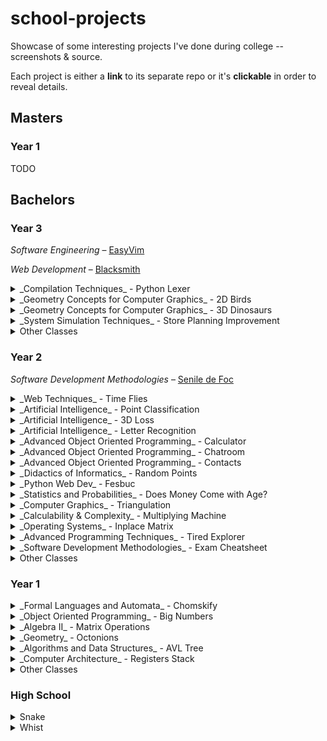 # school-projects

Showcase of some interesting projects I've done during college -- screenshots & source.

Each project is either a **link** to its separate repo or it's **clickable** in order to reveal details.

## Masters
### Year 1
TODO

## Bachelors
### Year 3
  _Software Engineering_ – [EasyVim](https://github.com/stefan1niculae/easyVim)

  _Web Development_ – [Blacksmith](https://github.com/stefan1niculae/blacksmith)

  <details><summary>_Compilation Techniques_ - Python Lexer</summary>
  `Python` Syntactical lexer for Python, from scratch.
  ![PyLex](6 Python Lexer/screenshot.png)
  Automaton diagram ([full-size](https://raw.githubusercontent.com/stefan1niculae/school-projects/master/Python%20Lexer/DFA%20diagram.png)):
  ![DFA](6 Python Lexer/DFA diagram.png)
  </details>
  <details><summary>_Geometry Concepts for Computer Graphics_ - 2D Birds</summary>
  `OpenGL` Birds (that look like bats) which move on a mouse-defined path.
  ![demo](5 Birds/demo.gif)
  </details>
  <details><summary>_Geometry Concepts for Computer Graphics_ - 3D Dinosaurs</summary>
  `OpenGL` Dinosaurs in a lighted scene which can be observed by flying around.
  ![screenshot](5 Dinosaurs/screenshot.png)
  </details>
  <details><summary>_System Simulation Techniques_ - Store Planning Improvement</summary>
  `GPSS` Simulation for a real food store with the goal of improving lunch-time customer flow. 🇷🇴
  ![screenshot](5 Store Planning Improvement/screenshot.png)
  </details>
  <details><summary>Other Classes</summary>
  - Declarative Programming
  - Numerical Analysis
  - (Mathematical) Optimization Techniques
  - Partial Derivatives and Differential Equations
  - Database Management Systems
  </details>

### Year 2
  _Software Development Methodologies_ – [Senile de Foc](https://github.com/stefan1niculae/senile-de-foc)
  <details><summary>_Web Techniques_ - Time Flies</summary>
  `JavaScript` Game in which you catch as many hourglasses as you can. The more you catch, the faster they come.
  ![Menu](4 Time Flies/start screenshot.png)
  ![Game](4 Time Flies/game screenshot.png)
  </details>
  <details><summary>_Artificial Intelligence_ - Point Classification</summary>
  `Matlab` Perceptron implementation for 2D-points classification.
  ![demo](4 Perceptron/demo.gif)
  </details>
  <details><summary>_Artificial Intelligence_ - 3D Loss</summary>
  `Matlab` Visualization of loss function for three parameters.
  ![screenshot](4 Loss/screenshot.png)
  </details>
  <details><summary>_Artificial Intelligence_ - Letter Recognition</summary>
  `Matlab` Noisy letters recognized using the Neural Network Toolbox.
  ![screenshot](4 Letter Recognition/screenshot.png)
  </details>
  <details><summary>_Advanced Object Oriented Programming_ - Calculator</summary>
  `Java` Simple calculator functions using a client-server architecture.
  ![Calculator](4 Calculator/screenshot.png)
  </details>
  <details><summary>_Advanced Object Oriented Programming_ - Chatroom</summary>
  `Java` Features broadcast and peer-to-peer cross-process communication.
  ![Client](4 Chatroom/screenshot.png)
  </details>
  <details><summary>_Advanced Object Oriented Programming_ - Contacts</summary>
  `JSP` Simple CRUD website for contacts management.
  ![add](4 Contacts/add screenshot.png)
  ![search](4 Contacts/search screenshot.png)
  </details>
  <details><summary>_Didactics of Informatics_ - Random Points</summary>
  `Latex` Small paper on uniformly generating points inside a polygon. 🇷🇴
  ![screenshot](4 Random Points/screenshot.png)
  </details>
  <details><summary>_Python Web Dev_ - Fesbuc</summary>
  `Python` Social network clone developed during the end-of-semester hackathon.
  ![screenshot](3 Fesbuc/screenshot.png)
  </details>
  <details><summary>_Statistics and Probabilities_ - Does Money Come with Age?</summary>
  `R` Statistical exploration of wether income correlates with age. 🇷🇴
  ![document](3 Does Money Come with Age/screenshot.png)
  </details>
  <details><summary>_Computer Graphics_ - Triangulation</summary>
  `Java` Checks wether a given point is inside (or on an edge) of a shape via triangulation.
  ![UI](3 Triangulation/screenshot.png)
  </details>
  <details><summary>_Calculability & Complexity_ - Multiplying Machine</summary>
  `JFLAP` Turing Machine for multiplying a number by a constant.
  ![screenshot](3 Multiplying Machine/screenshot.jpg)
  </details>
  <details><summary>_Operating Systems_ - Inplace Matrix</summary>
  `C` Addition or multiplication on matrices read from binary files, without storing them in memory. 🇷🇴
  ![screenshot](3 Inplace Matrix/screenshot.png)
  </details>
  <details><summary>_Advanced Programming Techniques_ - Tired Explorer</summary>
  `Java` An explorer walks from the top of the map to the bottom. Each cell requires a certain amount of effort. Greedy implementation to find the optimal path — with matrix visualization.
  ![screenshot](3 Tired Explorer/screenshot.png)
  </details>
  <details><summary>_Software Development Methodologies_ - Exam Cheatsheet</summary>
  Managed to fit the entire material in just under three pages.
  ![screenshot](4 Methodologies Cheatsheet/screenshot.png)
  </details>
  <details><summary>Other Classes</summary>
  * Calculability & Complexity
  * Logic Programming
  * Databases
  </details>

### Year 1
  <details><summary>_Formal Languages and Automata_ - Chomskify</summary>
  `C++` Transform a Context-Free Grammar into Chomsky Normal-Form. 🇷🇴
  ![screenshot](2 Chomskify/screenshot.png)
  </details>
  <details><summary>_Object Oriented Programming_ - Big Numbers</summary>
  `C++` Data structure and operations for big integer and real numbers. 🇷🇴
  ![screenshot](2 Big Numbers/screenshot.png)
  </details>
  <details><summary>_Algebra II_ - Matrix Operations</summary>
  `C++` Row-wise operations including Polynomial arithmetic, for calculating the Jacobian matrix. 🇷🇴
  ![screenshot](2 Algebra II/screenshot.png)
  </details>
  <details><summary>_Geometry_ - Octonions</summary>
  `Link` Essay on Octonions and Cayley's Algebra. 🇷🇴
  ![screenshot](2 Octonions/screenshot.png)
  </details>
  <details><summary>_Algorithms and Data Structures_ - AVL Tree</summary>
  `C++` Binary Search Tree balancing with graphic representation.
  ![screenshot](1 AVL Tree/screenshot.png)
  </details>
  <details><summary>_Computer Architecture_ - Registers Stack</summary>
  `Assembly` Read/write of a stack data structure implemented in a MIPS simulator. 🇷🇴
  ![screenshot](1 Registers Stack/screenshot.png)
  </details>
  <details><summary>Other Classes</summary>
  * Graph Theory
  * Mathematical and Computational Logic
  * Mathematical Analysis/Calculus
  * (Linear) Algebra
  * Procedural Programming
  * Psychopedagogy *(years 1 - 2)*
  </details>


### High School
  <details><summary>Snake</summary>
  `C++` Moves once per second, opens its mouth and loves special food. 🇷🇴
  ![Snake](-1 Snake/screenshot.png)
  </details>
  <details><summary>Whist</summary>
  `C++` Helps you with the arithmetics needed for the card game _Whist_. 🇷🇴
  ![screenshot](-1 Whist/screenshot.png)
  </details>
